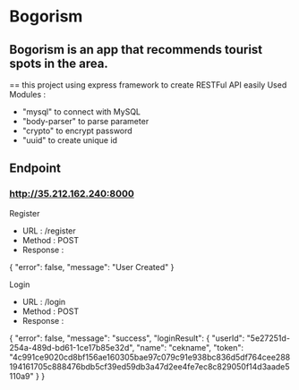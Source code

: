 # Bogorism
## Bogorism is an app that recommends tourist spots in the area.
==
this project using express framework to create RESTFul API easily
Used Modules :
- "mysql" to connect with MySQL 
- "body-parser" to parse parameter
- "crypto" to encrypt password
- "uuid" to create unique id

## Endpoint
### http://35.212.162.240:8000

Register
- URL : /register
- Method : POST
- Response : 
<p> {
  "error": false,
  "message": "User Created"
 } <p>

Login
- URL : /login
- Method : POST
- Response :
<p> {
    "error": false,
    "message": "success",
    "loginResult": {
        "userId": "5e27251d-254a-489d-bd61-1ce17b85e32d",
        "name": "cekname",
        "token": "4c991ce9020cd8bf156ae160305bae97c079c91e938bc836d5df764cee288194161705c888476bdb5cf39ed59db3a47d2ee4fe7ec8c829050f14d3aade5110a9"
    }
} <p>